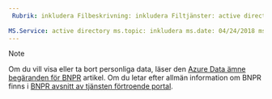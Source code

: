 ```yaml
---
 Rubrik: inkludera Filbeskrivning: inkludera Filtjänster: active directory författare: eross msft
 
MS.Service: active directory ms.topic: inkludera ms.date: 04/24/2018 ms.author: lizross ms.custom: include-filen
---
```


>[!Note] 
>Om du vill visa eller ta bort personliga data, läser den [Azure Data ämne begäranden för BNPR](https://docs.microsoft.com/microsoft-365/compliance/gdpr-dsr-azure) artikel. Om du letar efter allmän information om BNPR finns i [BNPR avsnitt av tjänsten förtroende portal](https://servicetrust.microsoft.com/ViewPage/GDPRGetStarted).